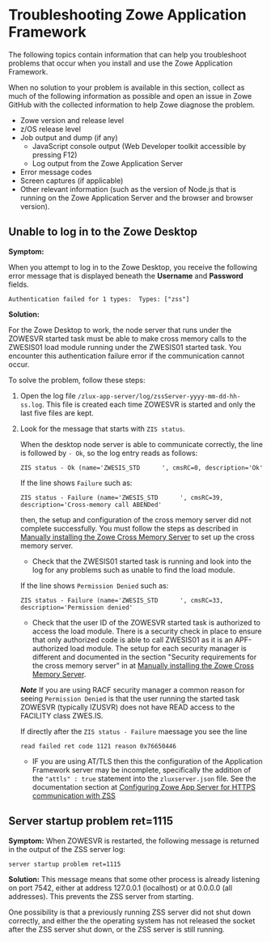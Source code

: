 # Troubleshooting Zowe Application Framework

The following topics contain information that can help you troubleshoot problems that occur when you install and use the Zowe Application Framework. 

When no solution to your problem is available in this section, collect as much of the following information as possible and open an issue in Zowe GitHub with the collected information to help Zowe diagnose the problem. 

 - Zowe version and release level
 - z/OS release level
 - Job output and dump (if any)
   - JavaScript console output (Web Developer toolkit accessible by pressing F12)
   - Log output from the Zowe Application Server
 - Error message codes
 - Screen captures (if applicable)
 - Other relevant information (such as the version of Node.js that is running on the Zowe Application Server and the browser and browser version).

## Unable to log in to the Zowe Desktop

**Symptom:**

When you attempt to log in to the Zowe Desktop, you receive the following error message that is displayed beneath the **Username** and **Password** fields. 

```
Authentication failed for 1 types:  Types: ["zss"]
```

**Solution:**

For the Zowe Desktop to work, the node server that runs under the ZOWESVR started task must be able to make cross memory calls to the ZWESIS01 load module running under the ZWESIS01 started task. You encounter this authentication failure error if the communication cannot occur.

To solve the problem, follow these steps: 
1. Open the log file `/zlux-app-server/log/zssServer-yyyy-mm-dd-hh-ss.log`.  This file is created each time ZOWESVR is started and only the last five files are kept.  

2. Look for the message that starts with `ZIS status`.  

   When the desktop node server is able to communicate correctly, the line is followed by `- Ok`, so the log entry reads as follows:

   ```
   ZIS status - Ok (name='ZWESIS_STD      ', cmsRC=0, description='Ok'
   ```

   If the line shows `Failure` such as:

   ```
   ZIS status - Failure (name='ZWESIS_STD      ', cmsRC=39, description='Cross-memory call ABENDed'
   ```

   then, the setup and configuration of the cross memory server did not complete successfully. You must follow the steps as described in [Manually installing the Zowe Cross Memory Server](../user-guide/install-zos.html#manually-installing-the-zowe-cross-memory-server) to set up the cross memory server.  

   - Check that the ZWESIS01 started task is running and look into the log for any problems such as unable to find the load module.

   If the line shows `Permission Denied` such as:

   ```
   ZIS status - Failure (name='ZWESIS_STD      ', cmsRC=33, description='Permission denied'
   ```
    - Check that the user ID of the ZOWESVR started task is authorized to access the load module. There is a security check in place to ensure that only authorized code is able to call ZWESIS01 as it is an APF-authorized load module. The setup for each security manager is different and documented in the section "Security requirements for the cross memory server" in at [Manually installing the Zowe Cross Memory Server](../user-guide/install-zos.html#manually-installing-the-zowe-cross-memory-server).

    ***Note*** If you are using RACF security manager a common reason for seeing `Permission Denied` is that the user running the started task ZOWESVR (typically IZUSVR) does not have READ access to the FACILITY class ZWES.IS.

    If directly after the ```ZIS status - Failure``` maessage you see the line

    ```
    read failed ret code 1121 reason 0x76650446
    ```
    - IF you are using AT/TLS then this the configuration of the Application Framework server may be incomplete, specifically the addition of the ```"attls" : true``` statement into the ```zluxserver.json``` file.  See the documentation section at [Configuring Zowe App Server for HTTPS communication with ZSS](https://zowe.github.io/docs-site/latest/user-guide/mvd-configuration.html#configuring-zss-for-https)

## Server startup problem ret=1115

**Symptom:**
When ZOWESVR is restarted, the following message is returned in the output of the ZSS server log:
```
server startup problem ret=1115
```

**Solution:**
This message means that some other process is already listening on port 7542, either at address 127.0.0.1 (localhost) or at 0.0.0.0 (all addresses). This prevents the ZSS server from starting.

One possibility is that a previously running ZSS server did not shut down correctly, and either the the operating system has not released the socket after the ZSS server shut down, or the ZSS server is still running.